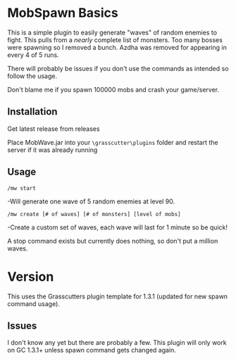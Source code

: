 # MobSpawn Basics

This is a simple plugin to easily generate "waves" of random enemies to fight.
This pulls from a *nearly* complete list of monsters. Too many bosses were spawning so I removed a bunch.
Azdha was removed for appearing in every 4 of 5 runs.

There will probably be issues if you don't use the commands as intended so follow the usage.

Don't blame me if you spawn 100000 mobs and crash your game/server.

## Installation

Get latest release from releases

Place MobWave.jar into your `\grasscutter\plugins` folder and restart the server if it was already running

## Usage

 `/mw start` 
 
   -Will generate one wave of 5 random enemies at level 90.
   
 `/mw create [# of waves] [# of monsters] [level of mobs]`
 
   -Create a custom set of waves, each wave will last for 1 minute so be quick!



 A stop command exists but currently does nothing, so don't put a million waves.

# Version

This uses the Grasscutters plugin template for 1.3.1 (updated for new spawn command usage).

## Issues

I don't know any yet but there are probably a few.
This plugin will only work on GC 1.3.1+ unless spawn command gets changed again.
